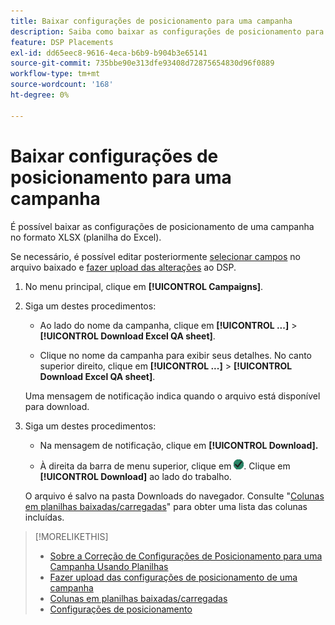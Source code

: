 ```yaml
---
title: Baixar configurações de posicionamento para uma campanha
description: Saiba como baixar as configurações de posicionamento para uma campanha usando planilhas de controle de qualidade do Excel.
feature: DSP Placements
exl-id: dd65eec8-9616-4eca-b6b9-b904b3e65141
source-git-commit: 735bbe90e313dfe93408d72875654830d96f0889
workflow-type: tm+mt
source-wordcount: '168'
ht-degree: 0%

---
```


# Baixar configurações de posicionamento para uma campanha

É possível baixar as configurações de posicionamento de uma campanha no formato XLSX (planilha do Excel).

Se necessário, é possível editar posteriormente [selecionar campos](qa-sheet-columns.md) no arquivo baixado e [fazer upload das alterações](qa-sheet-upload.md) ao DSP.

1. No menu principal, clique em **[!UICONTROL Campaigns]**.

1. Siga um destes procedimentos:

   * Ao lado do nome da campanha, clique em **[!UICONTROL ...]** > **[!UICONTROL Download Excel QA sheet]**.

   * Clique no nome da campanha para exibir seus detalhes. No canto superior direito, clique em **[!UICONTROL ...]** > **[!UICONTROL Download Excel QA sheet]**.

   Uma mensagem de notificação indica quando o arquivo está disponível para download.

1. Siga um destes procedimentos:

   * Na mensagem de notificação, clique em **[!UICONTROL Download].**

   * À direita da barra de menu superior, clique em ![Tarefas](/help/dsp/assets/downloads.png). Clique em **[!UICONTROL Download]** ao lado do trabalho.

   O arquivo é salvo na pasta Downloads do navegador. Consulte &quot;[Colunas em planilhas baixadas/carregadas](qa-sheet-columns.md)&quot; para obter uma lista das colunas incluídas.

>[!MORELIKETHIS]
>
>* [Sobre a Correção de Configurações de Posicionamento para uma Campanha Usando Planilhas](qa-about.md)
>* [Fazer upload das configurações de posicionamento de uma campanha](qa-sheet-upload.md)
>* [Colunas em planilhas baixadas/carregadas](qa-sheet-columns.md)
>* [Configurações de posicionamento](/help/dsp/campaign-management/placements/placement-settings.md)
